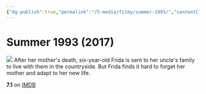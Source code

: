 ```yaml
---
{"dg-publish":true,"permalink":"/5-media/filmy/summer-1993/","contentClasses":"movie","tags":["to-watch","фильм","#Drama","#Family"],"created":"2024-01-20T05:39:04.970+07:00","updated":"2024-02-18T02:08:05.480+07:00"}
---
```


# Summer 1993 (2017)
![](https://m.media-amazon.com/images/M/MV5BMmIxNGFhYzQtYjYxOS00OTc2LTg5N2MtYjVlZGY3NWJlYTVjXkEyXkFqcGdeQXVyMjQ0NzcxNjM@._V1_SX300.jpg)
After her mother's death, six-year-old Frida is sent to her uncle's family to live with them in the countryside. But Frida finds it hard to forget her mother and adapt to her new life.

**7.1** on [IMDB](https://www.imdb.com/title/tt5897636)
